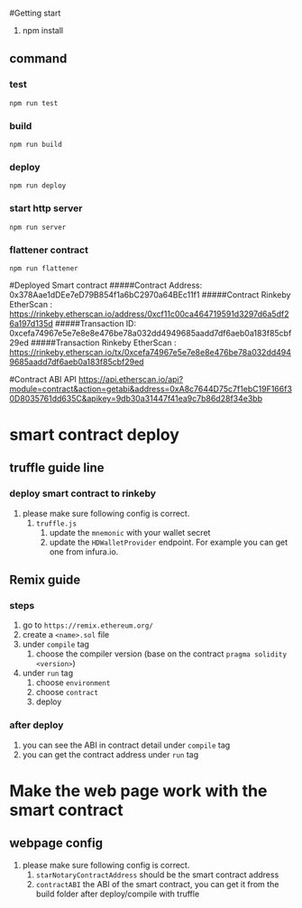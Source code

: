 #Getting start
1. npm install
## command
### test
`npm run test`
### build
`npm run build`
### deploy
`npm run deploy`
### start http server
`npm run server`
### flattener contract
`npm run flattener`



#Deployed Smart contract
#####Contract Address: 
0x378Aae1dDEe7eD79B854f1a6bC2970a64BEc11f1
#####Contract Rinkeby EtherScan : 
https://rinkeby.etherscan.io/address/0xcf11c00ca464719591d3297d6a5df26a197d135d
#####Transaction ID: 
0xcefa74967e5e7e8e8e476be78a032dd4949685aadd7df6aeb0a183f85cbf29ed
#####Transaction Rinkeby EtherScan : 
https://rinkeby.etherscan.io/tx/0xcefa74967e5e7e8e8e476be78a032dd4949685aadd7df6aeb0a183f85cbf29ed

#Contract ABI API
https://api.etherscan.io/api?module=contract&action=getabi&address=0xA8c7644D75c7f1ebC19F166f30D8035761dd635C&apikey=9db30a31447f41ea9c7b86d28f34e3bb


# smart contract deploy
## truffle guide line
### deploy smart contract to rinkeby
1. please make sure following config is correct.
   1. `truffle.js`
      1. update the `mnemonic` with your wallet secret
      1. update the `HDWalletProvider` endpoint. For example you can get one from infura.io.
## Remix guide
### steps
1. go to `https://remix.ethereum.org/`
1. create a `<name>.sol` file
1. under `compile` tag
   1. choose the compiler version (base on the contract `pragma solidity <version>`)
1. under `run` tag
   1. choose `environment`
   1. choose `contract`
   1. deploy
### after deploy
1. you can see the ABI in contract detail under `compile` tag 
1. you can get the contract address under `run` tag
      
# Make the web page work with the smart contract
## webpage config
1. please make sure following config is correct.
   1. `starNotaryContractAddress` should be the smart contract address
   1. `contractABI` the ABI of the smart contract, you can get it from the build folder after deploy/compile with truffle
   
